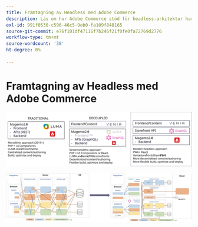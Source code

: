 ```yaml
---
title: Framtagning av Headless med Adobe Commerce
description: Läs om hur Adobe Commerce stöd för headless-arkitektur har utvecklats.
exl-id: 991f0530-c596-46c5-9eb0-fa109f848165
source-git-commit: e76f101df47116f7b246f21f0fe0fa72769d2776
workflow-type: tm+mt
source-wordcount: '38'
ht-degree: 0%

---
```


# Framtagning av Headless med Adobe Commerce

![Jämförelse av traditionella, fristående och headless Commerce-arkitekturer](../../../assets/playbooks/headless-evolution-table.svg)

![Jämförelse av traditionella, fristående och headless Commerce-arkitekturer](../../../assets/playbooks/headless-evolution-diagram.svg)
